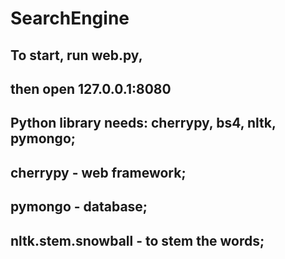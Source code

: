 # SearchEngine

## To start, run web.py, 

## then open 127.0.0.1:8080



## Python library needs: cherrypy, bs4, nltk, pymongo;


## cherrypy - web framework;

## pymongo - database;

## nltk.stem.snowball - to stem the words;
